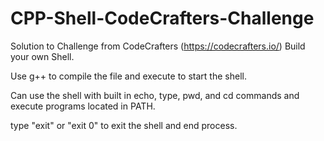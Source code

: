 # CPP-Shell-CodeCrafters-Challenge
Solution to Challenge from CodeCrafters (https://codecrafters.io/) Build your own Shell.

Use g++ to compile the file and execute to start the shell. 

Can use the shell with built in echo, type, pwd, and cd commands and execute programs located in PATH.

type "exit" or "exit 0" to exit the shell and end process.
